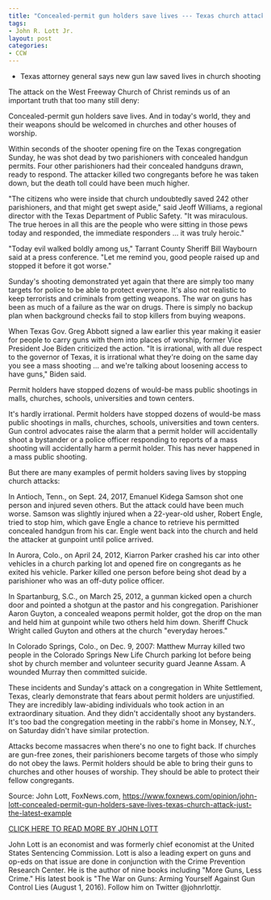 ```yaml
---
title: "Concealed-permit gun holders save lives --- Texas church attack just the latest example"
tags:
- John R. Lott Jr.
layout: post
categories:
- CCW
---
```


- Texas attorney general says new gun law saved lives in church shooting

The attack on the West Freeway Church of Christ reminds us of an important truth that too many still deny:

Concealed-permit gun holders save lives. And in today's world, they and their weapons should be welcomed in churches and other houses of worship.

Within seconds of the shooter opening fire on the Texas congregation Sunday, he was shot dead by two parishioners with concealed handgun permits. Four other parishioners had their concealed handguns drawn, ready to respond. The attacker killed two congregants before he was taken down, but the death toll could have been much higher.

"The citizens who were inside that church undoubtedly saved 242 other parishioners, and that might get swept aside," said Jeoff Williams, a regional director with the Texas Department of Public Safety. "It was miraculous. The true heroes in all this are the people who were sitting in those pews today and responded, the immediate responders ... it was truly heroic."

"Today evil walked boldly among us," Tarrant County Sheriff Bill Waybourn said at a press conference. "Let me remind you, good people raised up and stopped it before it got worse."

Sunday's shooting demonstrated yet again that there are simply too many targets for police to be able to protect everyone. It's also not realistic to keep terrorists and criminals from getting weapons. The war on guns has been as much of a failure as the war on drugs. There is simply no backup plan when background checks fail to stop killers from buying weapons.

When Texas Gov. Greg Abbott signed a law earlier this year making it easier for people to carry guns with them into places of worship, former Vice President Joe Biden criticized the action. "It is irrational, with all due respect to the governor of Texas, it is irrational what they're doing on the same day you see a mass shooting ... and we're talking about loosening access to have guns," Biden said.

Permit holders have stopped dozens of would-be mass public shootings in malls, churches, schools, universities and town centers.

It's hardly irrational. Permit holders have stopped dozens of would-be mass public shootings in malls, churches, schools, universities and town centers. Gun control advocates raise the alarm that a permit holder will accidentally shoot a bystander or a police officer responding to reports of a mass shooting will accidentally harm a permit holder. This has never happened in a mass public shooting.

But there are many examples of permit holders saving lives by stopping church attacks:

In Antioch, Tenn., on Sept. 24, 2017, Emanuel Kidega Samson shot one person and injured seven others. But the attack could have been much worse. Samson was slightly injured when a 22-year-old usher, Robert Engle, tried to stop him, which gave Engle a chance to retrieve his permitted concealed handgun from his car. Engle went back into the church and held the attacker at gunpoint until police arrived.

In Aurora, Colo., on April 24, 2012, Kiarron Parker crashed his car into other vehicles in a church parking lot and opened fire on congregants as he exited his vehicle. Parker killed one person before being shot dead by a parishioner who was an off-duty police officer.

In Spartanburg, S.C., on March 25, 2012, a gunman kicked open a church door and pointed a shotgun at the pastor and his congregation. Parishioner Aaron Guyton, a concealed weapons permit holder, got the drop on the man and held him at gunpoint while two others held him down. Sheriff Chuck Wright called Guyton and others at the church "everyday heroes."

In Colorado Springs, Colo., on Dec. 9, 2007: Matthew Murray killed two people in the Colorado Springs New Life Church parking lot before being shot by church member and volunteer security guard Jeanne Assam. A wounded Murray then committed suicide.

These incidents and Sunday's attack on a congregation in White Settlement, Texas, clearly demonstrate that fears about permit holders are unjustified. They are incredibly law-abiding individuals who took action in an extraordinary situation. And they didn't accidentally shoot any bystanders. It's too bad the congregation meeting in the rabbi's home in Monsey, N.Y., on Saturday didn't have similar protection.

Attacks become massacres when there's no one to fight back. If churches are gun-free zones, their parishioners become targets of those who simply do not obey the laws. Permit holders should be able to bring their guns to churches and other houses of worship. They should be able to protect their fellow congregants.

Source: John Lott, FoxNews.com, https://www.foxnews.com/opinion/john-lott-concealed-permit-gun-holders-save-lives-texas-church-attack-just-the-latest-example

[CLICK HERE TO READ MORE BY JOHN LOTT](https://www.foxnews.com/person/l/john-lott)

John Lott is an economist and was formerly chief economist at the United States Sentencing Commission. Lott is also a leading expert on guns and op-eds on that issue are done in conjunction with the Crime Prevention Research Center. He is the author of nine books including "More Guns, Less Crime." His latest book is "The War on Guns: Arming Yourself Against Gun Control Lies (August 1, 2016). Follow him on Twitter @johnrlottjr.
